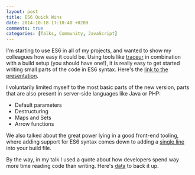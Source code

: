```yaml
---
layout: post
title: ES6 Quick Wins
date: 2014-10-18 17:10:40 +0200
comments: true
categories: [Talks, Community, JavaScript]
---
```


I'm starting to use ES6 in all of my projects, and wanted to show my colleagues how easy it could be. Using tools like [traceur](https://github.com/google/traceur-compiler) in combination with a build setup (you should have one!), it is really easy to get started writing small parts of the code in ES6 syntax. Here's the [link to the presentation](/talks/es6-quick-wins/).

<!-- more -->

I voluntarily limited myself to the most basic parts of the new version, parts that are also present in server-side languages like Java or PHP:

- Default parameters
- Destructuring
- Maps and Sets
- Arrow functions

We also talked about the great power lying in a good front-end tooling, where adding support for ES6 syntax comes down to adding a [single line](https://www.npmjs.org/package/gulp-traceur) into your build file.

By the way, in my talk I used a quote about how developers spend way more time reading code than writing. Here's [data](https://blog.codinghorror.com/when-understanding-means-rewriting/) to back it up.

